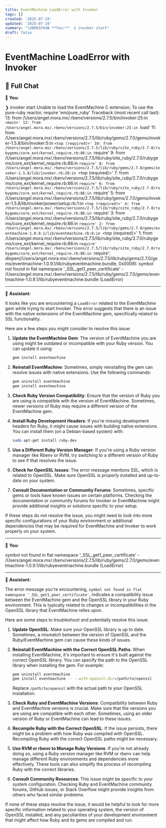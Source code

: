 ```yaml
---
title: EventMachine LoadError with Invoker
tags: []
created: '2025-07-19'
updated: '2025-07-19'
summary: "\U0001F64B **You:**  ❯ invoker start"
draft: false
---
```


# EventMachine LoadError with Invoker

## 🧠 Full Chat

🙋 **You:**

❯ invoker start
Unable to load the EventMachine C extension; To use the pure-ruby reactor, require 'em/pure_ruby'
Traceback (most recent call last):
	13: from /Users/angel.mora.mx/.rbenv/versions/2.7.5/bin/invoker:25:in `<main>'
	12: from /Users/angel.mora.mx/.rbenv/versions/2.7.5/bin/invoker:25:in `load'
	11: from /Users/angel.mora.mx/.rbenv/versions/2.7.5/lib/ruby/gems/2.7.0/gems/invoker-1.5.8/bin/invoker:5:in `<top (required)>'
	10: from /Users/angel.mora.mx/.rbenv/versions/2.7.5/lib/ruby/site_ruby/2.7.0/rubygems/core_ext/kernel_require.rb:86:in `require'
	 9: from /Users/angel.mora.mx/.rbenv/versions/2.7.5/lib/ruby/site_ruby/2.7.0/rubygems/core_ext/kernel_require.rb:86:in `require'
	 8: from /Users/angel.mora.mx/.rbenv/versions/2.7.5/lib/ruby/gems/2.7.0/gems/invoker-1.5.8/lib/invoker.rb:20:in `<top (required)>'
	 7: from /Users/angel.mora.mx/.rbenv/versions/2.7.5/lib/ruby/site_ruby/2.7.0/rubygems/core_ext/kernel_require.rb:86:in `require'
	 6: from /Users/angel.mora.mx/.rbenv/versions/2.7.5/lib/ruby/site_ruby/2.7.0/rubygems/core_ext/kernel_require.rb:86:in `require'
	 5: from /Users/angel.mora.mx/.rbenv/versions/2.7.5/lib/ruby/gems/2.7.0/gems/invoker-1.5.8/lib/invoker/power/setup.rb:1:in `<top (required)>'
	 4: from /Users/angel.mora.mx/.rbenv/versions/2.7.5/lib/ruby/site_ruby/2.7.0/rubygems/core_ext/kernel_require.rb:86:in `require'
	 3: from /Users/angel.mora.mx/.rbenv/versions/2.7.5/lib/ruby/site_ruby/2.7.0/rubygems/core_ext/kernel_require.rb:86:in `require'
	 2: from /Users/angel.mora.mx/.rbenv/versions/2.7.5/lib/ruby/gems/2.7.0/gems/eventmachine-1.0.9.1/lib/eventmachine.rb:8:in `<top (required)>'
	 1: from /Users/angel.mora.mx/.rbenv/versions/2.7.5/lib/ruby/site_ruby/2.7.0/rubygems/core_ext/kernel_require.rb:86:in `require'
/Users/angel.mora.mx/.rbenv/versions/2.7.5/lib/ruby/site_ruby/2.7.0/rubygems/core_ext/kernel_require.rb:86:in `require': dlopen(/Users/angel.mora.mx/.rbenv/versions/2.7.5/lib/ruby/gems/2.7.0/gems/eventmachine-1.0.9.1/lib/rubyeventmachine.bundle, 0x0009): symbol not found in flat namespace '_SSL_get1_peer_certificate' - /Users/angel.mora.mx/.rbenv/versions/2.7.5/lib/ruby/gems/2.7.0/gems/eventmachine-1.0.9.1/lib/rubyeventmachine.bundle (LoadError)

---

🤖 **Assistant:**

It looks like you are encountering a `LoadError` related to the EventMachine gem while trying to start Invoker. This error suggests that there is an issue with the native extensions of the EventMachine gem, specifically related to SSL functionality.

Here are a few steps you might consider to resolve this issue:

1. **Update the EventMachine Gem**: The version of EventMachine you are using might be outdated or incompatible with your Ruby version. You can update it using:
   ```bash
   gem install eventmachine
   ```

2. **Reinstall EventMachine**: Sometimes, simply reinstalling the gem can resolve issues with native extensions. Use the following commands:
   ```bash
   gem uninstall eventmachine
   gem install eventmachine
   ```

3. **Check Ruby Version Compatibility**: Ensure that the version of Ruby you are using is compatible with the version of EventMachine. Sometimes, newer versions of Ruby may require a different version of the EventMachine gem.

4. **Install Ruby Development Headers**: If you're missing development headers for Ruby, it might cause issues with building native extensions. You can install them (on a Debian-based system) with:
   ```bash
   sudo apt-get install ruby-dev
   ```

5. **Use a Different Ruby Version Manager**: If you're using a Ruby version manager like Rbenv or RVM, try switching to a different version of Ruby to see if that resolves the issue.

6. **Check for OpenSSL Issues**: The error message mentions SSL, which is related to OpenSSL. Make sure OpenSSL is properly installed and up-to-date on your system.

7. **Consult Documentation or Community Forums**: Sometimes, specific gems or tools have known issues on certain platforms. Checking the documentation or community forums for Invoker or EventMachine might provide additional insights or solutions specific to your setup.

If these steps do not resolve the issue, you might need to look into more specific configurations of your Ruby environment or additional dependencies that may be required for EventMachine and Invoker to work properly on your system.

---

🙋 **You:**

symbol not found in flat namespace '_SSL_get1_peer_certificate' - /Users/angel.mora.mx/.rbenv/versions/2.7.5/lib/ruby/gems/2.7.0/gems/eventmachine-1.0.9.1/lib/rubyeventmachine.bundle (LoadError)

---

🤖 **Assistant:**

The error message you're encountering, `symbol not found in flat namespace '_SSL_get1_peer_certificate'`, indicates a compatibility issue between the EventMachine gem and the OpenSSL library in your Ruby environment. This is typically related to changes or incompatibilities in the OpenSSL library that EventMachine relies upon.

Here are some steps to troubleshoot and potentially resolve this issue:

1. **Update OpenSSL**: Make sure your OpenSSL library is up to date. Sometimes, a mismatch between the version of OpenSSL and the Ruby/EventMachine gem can cause these kinds of issues.

2. **Reinstall EventMachine with the Correct OpenSSL Paths**: When installing EventMachine, it's important to ensure it's built against the correct OpenSSL library. You can specify the path to the OpenSSL library when installing the gem. For example:
   ```bash
   gem uninstall eventmachine
   gem install eventmachine -- --with-openssl-dir=/path/to/openssl
   ```
   Replace `/path/to/openssl` with the actual path to your OpenSSL installation.

3. **Check Ruby and EventMachine Versions**: Compatibility between Ruby and EventMachine versions is crucial. Make sure that the versions you are using are compatible with each other. Sometimes, using an older version of Ruby or EventMachine can lead to these issues.

4. **Recompile Ruby with the Correct OpenSSL**: If the issue persists, there might be a problem with how Ruby was compiled with OpenSSL. Recompiling Ruby with the correct OpenSSL paths might be necessary.

5. **Use RVM or rbenv to Manage Ruby Versions**: If you're not already doing so, using a Ruby version manager like RVM or rbenv can help manage different Ruby environments and dependencies more effectively. These tools can also simplify the process of recompiling Ruby with the correct libraries.

6. **Consult Community Resources**: This issue might be specific to your system configuration. Checking Ruby and EventMachine community forums, GitHub issues, or Stack Overflow might provide insights from others who faced similar problems.

If none of these steps resolve the issue, it would be helpful to look for more specific information related to your operating system, the version of OpenSSL installed, and any peculiarities of your development environment that might affect how Ruby and its gems are compiled and run.